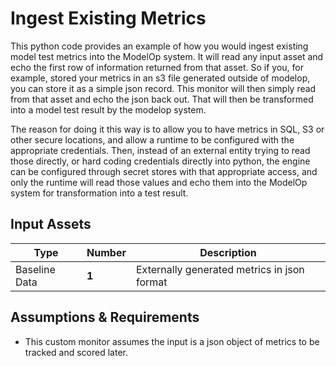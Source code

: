 # Ingest Existing Metrics
This python code provides an example of how you would ingest existing model test metrics into the ModelOp system.
It will read any input asset and echo the first row of information returned from that asset.  So if you, for example,
stored your metrics in an s3 file generated outside of modelop, you can store it as a simple json record.  This monitor
will then simply read from that asset and echo the json back out.  That will then be transformed into a model test
result by the modelop system.

The reason for doing it this way is to allow you to have metrics in SQL, S3 or other secure locations, and allow a
runtime to be configured with the appropriate credentials.  Then, instead of an external entity trying to read those
directly, or hard coding credentials directly into python, the engine can be configured through secret stores with that
appropriate access, and only the runtime will read those values and echo them into the ModelOp system for transformation
into a test result.


## Input Assets

| Type          | Number | Description                                           |
| ------------- | ------ | ----------------------------------------------------- |
| Baseline Data | **1**  | Externally generated metrics in json format           |

## Assumptions & Requirements
 - This custom monitor assumes the input is a json object of metrics to be tracked and scored later.
